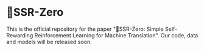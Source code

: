# 💫SSR-Zero
This is the official repository for the paper "💫SSR-Zero: Simple Self-Rewarding Reinforcement Learning for Machine Translation".
Our code, data and models will be released soon.